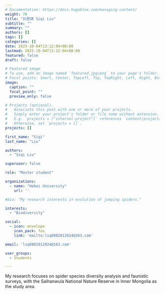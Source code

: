 ```yaml
---
# Documentation: https://docs.hugoblox.com/managing-content/
weight: 70
title: "刘思琪 Siqi Liu"
subtitle: ""
summary: ""
authors: []
tags: []
categories: []
date: 2025-10-04T13:12:04+08:00
lastmod: 2025-10-04T13:12:04+08:00
featured: false
draft: false

# Featured image
# To use, add an image named `featured.jpg/png` to your page's folder.
# Focal points: Smart, Center, TopLeft, Top, TopRight, Left, Right, BottomLeft, Bottom, BottomRight.
image:
  caption: ""
  focal_point: ""
  preview_only: false

# Projects (optional).
#   Associate this post with one or more of your projects.
#   Simply enter your project's folder or file name without extension.
#   E.g. `projects = ["internal-project"]` references `content/project/deep-learning/index.md`.
#   Otherwise, set `projects = []`.
projects: []

first_name: "Siqi"
last_name: "Liu"

authors:
  - "Siqi Liu"

superuser: false

role: "Master student"

organizations:
  - name: "Hebei University"
    url: ''

#bio: "My research interests in evolution of jumping spiders."

interests:
  - "Biodiversity"

social:
  - icon: envelope
    icon_pack: fas
    link: 'mailto:lsq0802012024@163.com'

email: 'lsq0802012024@163.com'

user_groups:
  - Students

---
```


My research focuses on spider species diversity analysis and faunistic surveys, with the Saihanwula National Nature Reserve in Inner Mongolia as the study area.
